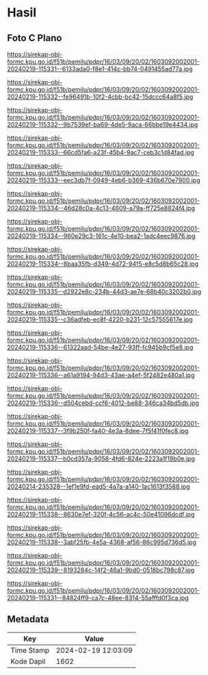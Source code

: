 # Hasil

## Foto C Plano

https://sirekap-obj-formc.kpu.go.id/f51b/pemilu/pdpr/16/03/09/20/02/1603092002001-20240219-115331--6133ada0-f8e1-414c-bb74-0491455ad77a.jpg

https://sirekap-obj-formc.kpu.go.id/f51b/pemilu/pdpr/16/03/09/20/02/1603092002001-20240219-115332--fe96491b-10f2-4cbb-bc42-15dccc64a8f5.jpg

https://sirekap-obj-formc.kpu.go.id/f51b/pemilu/pdpr/16/03/09/20/02/1603092002001-20240219-115332--9b7539ef-ba69-4de5-9aca-66bbe19e4434.jpg

https://sirekap-obj-formc.kpu.go.id/f51b/pemilu/pdpr/16/03/09/20/02/1603092002001-20240219-115333--66cd5fa6-a23f-45b4-9ac7-ceb3c1d84fad.jpg

https://sirekap-obj-formc.kpu.go.id/f51b/pemilu/pdpr/16/03/09/20/02/1603092002001-20240219-115333--eec3db7f-0949-4eb6-b369-436b670e7900.jpg

https://sirekap-obj-formc.kpu.go.id/f51b/pemilu/pdpr/16/03/09/20/02/1603092002001-20240219-115334--46d28c0a-4c13-4609-a79a-ff725e8824f4.jpg

https://sirekap-obj-formc.kpu.go.id/f51b/pemilu/pdpr/16/03/09/20/02/1603092002001-20240219-115334--960e29c3-161c-4e10-bea2-1adc4eec9876.jpg

https://sirekap-obj-formc.kpu.go.id/f51b/pemilu/pdpr/16/03/09/20/02/1603092002001-20240219-115334--8baa35fb-d349-4d72-94f5-e8c5d8b65c28.jpg

https://sirekap-obj-formc.kpu.go.id/f51b/pemilu/pdpr/16/03/09/20/02/1603092002001-20240219-115335--d2922e8c-234b-44d3-ae7e-68b40c3202b0.jpg

https://sirekap-obj-formc.kpu.go.id/f51b/pemilu/pdpr/16/03/09/20/02/1603092002001-20240219-115335--c36adfeb-ec8f-4220-b231-12c57555617e.jpg

https://sirekap-obj-formc.kpu.go.id/f51b/pemilu/pdpr/16/03/09/20/02/1603092002001-20240219-115336--61322aad-54be-4e27-93ff-fc945b9cf5e8.jpg

https://sirekap-obj-formc.kpu.go.id/f51b/pemilu/pdpr/16/03/09/20/02/1603092002001-20240219-115336--a61a9194-94d3-43ae-a4ef-5f2482e480a1.jpg

https://sirekap-obj-formc.kpu.go.id/f51b/pemilu/pdpr/16/03/09/20/02/1603092002001-20240219-115336--d504cebd-ccf6-4012-be88-346ca34bd5db.jpg

https://sirekap-obj-formc.kpu.go.id/f51b/pemilu/pdpr/16/03/09/20/02/1603092002001-20240219-115337--3f9b250f-fa40-4e3a-8dee-7f5f41f0fec8.jpg

https://sirekap-obj-formc.kpu.go.id/f51b/pemilu/pdpr/16/03/09/20/02/1603092002001-20240219-115337--b0cd357a-9058-4fd6-824e-2223a1f19b0e.jpg

https://sirekap-obj-formc.kpu.go.id/f51b/pemilu/pdpr/16/03/09/20/02/1603092002001-20240214-235328--1ef1e9fd-ead5-4a7a-a140-1ac1613f3588.jpg

https://sirekap-obj-formc.kpu.go.id/f51b/pemilu/pdpr/16/03/09/20/02/1603092002001-20240219-115338--8630e7ef-320f-4c56-ac4c-50e41096dcdf.jpg

https://sirekap-obj-formc.kpu.go.id/f51b/pemilu/pdpr/16/03/09/20/02/1603092002001-20240219-115338--3abf25fb-4e5a-4368-af56-86c995d736d5.jpg

https://sirekap-obj-formc.kpu.go.id/f51b/pemilu/pdpr/16/03/09/20/02/1603092002001-20240219-115339--8193284c-14f2-46a1-9bd0-0518bc798c87.jpg

https://sirekap-obj-formc.kpu.go.id/f51b/pemilu/pdpr/16/03/09/20/02/1603092002001-20240219-115331--84824ff9-ca7c-48ee-8314-55afffd0f3ca.jpg


## Metadata

| Key        | Value               |
| ---------- | ------------------- |
| Time Stamp | 2024-02-19 12:03:09 |
| Kode Dapil | 1602                |



